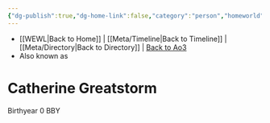 ```yaml
---
{"dg-publish":true,"dg-home-link":false,"category":"person","homeworld":null,"aliases":["Catherine"],"rank":"Jedi Knight","class":"Padawan Class I","status":"Deceased","form":null,"tags":["character","newjediorder","jedipraxeum","jediknight","forcesensitive","unfinished"],"permalink":"/characters/catherine-greatstorm/","dgHomeLink":false,"dgPassFrontmatter":true}
---
```


- [[WEWL\|Back to Home]] | [[Meta/Timeline\|Back to Timeline]] | [[Meta/Directory\|Back to Directory]] | [Back to Ao3](https://archiveofourown.org/works/19334440/chapters/45992584)
- Also known as

# Catherine Greatstorm

Birthyear 0 BBY
